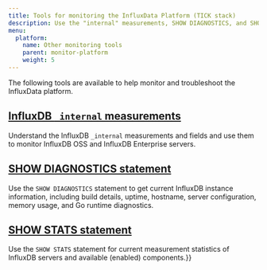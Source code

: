 ```yaml
---
title: Tools for monitoring the InfluxData Platform (TICK stack)
description: Use the "internal" measurements, SHOW DIAGNOSTICS, and SHOW STATS to monitor your InfluxData Platform.
menu:
  platform:
    name: Other monitoring tools
    parent: monitor-platform
    weight: 5
---
```


The following tools are available to help monitor and troubleshoot the InfluxData platform.

## [InfluxDB `_internal` measurements](/platform/monitoring/influxdata-platform/tools/measurements-internal)
Understand the InfluxDB `_internal` measurements and fields and use them to monitor
InfluxDB OSS and InfluxDB Enterprise servers.

## [SHOW DIAGNOSTICS statement ](/platform/monitoring/influxdata-platform/tools/show-diagnostics)
Use the `SHOW DIAGNOSTICS` statement to get current InfluxDB instance information, including build details, uptime, hostname, server configuration, memory usage, and Go runtime diagnostics.

## [SHOW STATS statement](/platform/monitoring/influxdata-platform/tools/show-stats)
Use the `SHOW STATS` statement for current measurement statistics of InfluxDB servers and available (enabled) components.}}
